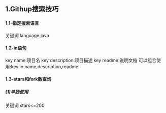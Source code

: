 ## 1.Githup搜索技巧
#### 1.1-指定搜索语言
关键词 language:java
#### 1.2-in语句
key name:项目名
key description:项目描述
key readme:说明文档
可以组合使用:key in:name,description,readme
#### 1.3-stars和fork数查询
##### (1)单独使用
关键词 stars<=200

